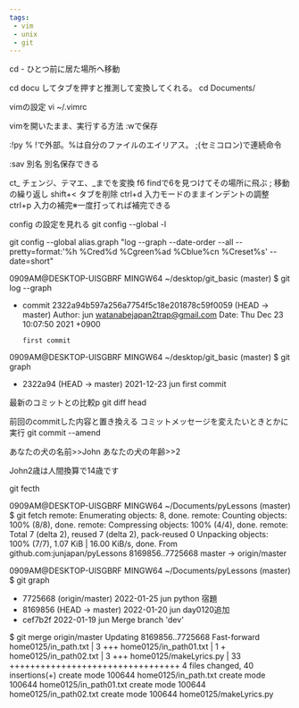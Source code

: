 ```yaml
---
tags:
 - vim
 - unix
 - git
---
```


cd -  ひとつ前に居た場所へ移動

cd docu してタブを押すと推測して変換してくれる。
cd Documents/


vimの設定
vi ~/.vimrc


vimを開いたまま、実行する方法
:wで保存

:!py %
!で外部。%は自分のファイルのエイリアス。
;(セミコロン)で連続命令

:sav 別名
別名保存できる

ct_
チェンジ、テマエ、_までを変換
f6
findで6を見つけてその場所に飛ぶ
;
移動の繰り返し
shift+<
タブを削除
ctrl+d
入力モードのままインデントの調整
ctrl+p
入力の補完※一度打ってれば補完できる

config の設定を見れる
git config --global -l


git config --global alias.graph "log --graph --date-order --all --pretty=format:'%h %Cred%d %Cgreen%ad %Cblue%cn %Creset%s' --date=short" 



0909AM@DESKTOP-UISGBRF MINGW64 ~/desktop/git_basic (master)
$ git log --graph
* commit 2322a94b597a256a7754f5c18e201878c59f0059 (HEAD -> master)
  Author: jun <watanabejapan2trap@gmail.com>
  Date:   Thu Dec 23 10:07:50 2021 +0900

      first commit

0909AM@DESKTOP-UISGBRF MINGW64 ~/desktop/git_basic (master)
$ git graph
* 2322a94  (HEAD -> master) 2021-12-23 jun first commit

最新のコミットとの比較p
 git diff head

前回のcommitした内容と置き換える
コミットメッセージを変えたいときとかに実行
git commit --amend

あなたの犬の名前>>John
あなたの犬の年齢>>2

John2歳は人間換算で14歳です


git fecth

0909AM@DESKTOP-UISGBRF MINGW64 ~/Documents/pyLessons (master)
$ git fetch
remote: Enumerating objects: 8, done.
remote: Counting objects: 100% (8/8), done.
remote: Compressing objects: 100% (4/4), done.
remote: Total 7 (delta 2), reused 7 (delta 2), pack-reused 0
Unpacking objects: 100% (7/7), 1.07 KiB | 16.00 KiB/s, done.
From github.com:junjapan/pyLessons
   8169856..7725668  master     -> origin/master

0909AM@DESKTOP-UISGBRF MINGW64 ~/Documents/pyLessons (master)
$ git graph
* 7725668  (origin/master) 2022-01-25 jun python 宿題
* 8169856  (HEAD -> master) 2022-01-20 jun day0120追加
*   cef7b2f  2022-01-19 jun Merge branch 'dev'


$ git merge origin/master
Updating 8169856..7725668
Fast-forward
 home0125/in_path.txt   |  3 +++
 home0125/in_path01.txt |  1 +
 home0125/in_path02.txt |  3 +++
 home0125/makeLyrics.py | 33 +++++++++++++++++++++++++++++++++
 4 files changed, 40 insertions(+)
 create mode 100644 home0125/in_path.txt
 create mode 100644 home0125/in_path01.txt
 create mode 100644 home0125/in_path02.txt
 create mode 100644 home0125/makeLyrics.py

